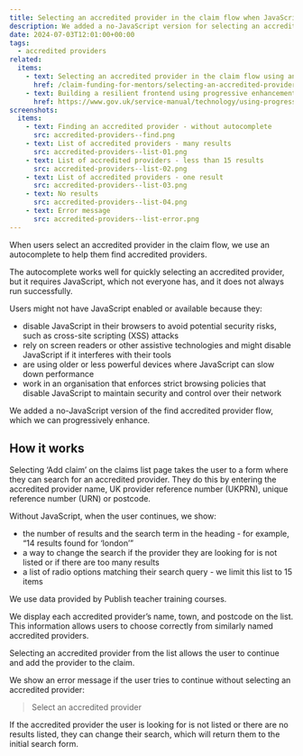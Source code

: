 ```yaml
---
title: Selecting an accredited provider in the claim flow when JavaScript is unavailable
description: We added a no-JavaScript version for selecting an accredited provider in the claim flow
date: 2024-07-03T12:01:00+00:00
tags:
  - accredited providers
related:
  items:
    - text: Selecting an accredited provider in the claim flow using an autocomplete
      href: /claim-funding-for-mentors/selecting-an-accredited-provider-in-the-claim-flow-using-an-autocomplete/
    - text: Building a resilient frontend using progressive enhancement
      href: https://www.gov.uk/service-manual/technology/using-progressive-enhancement
screenshots:
  items:
    - text: Finding an accredited provider - without autocomplete
      src: accredited-providers--find.png
    - text: List of accredited providers - many results
      src: accredited-providers--list-01.png
    - text: List of accredited providers - less than 15 results
      src: accredited-providers--list-02.png
    - text: List of accredited providers - one result
      src: accredited-providers--list-03.png
    - text: No results
      src: accredited-providers--list-04.png
    - text: Error message
      src: accredited-providers--list-error.png
---
```


When users select an accredited provider in the claim flow, we use an autocomplete to help them find accredited providers.

The autocomplete works well for quickly selecting an accredited provider, but it requires JavaScript, which not everyone has, and it does not always run successfully.

Users might not have JavaScript enabled or available because they:

- disable JavaScript in their browsers to avoid potential security risks, such as cross-site scripting (XSS) attacks
- rely on screen readers or other assistive technologies and might disable JavaScript if it interferes with their tools
- are using older or less powerful devices where JavaScript can slow down performance
- work in an organisation that enforces strict browsing policies that disable JavaScript to maintain security and control over their network

We added a no-JavaScript version of the find accredited provider flow, which we can progressively enhance.

## How it works

Selecting ‘Add claim’ on the claims list page takes the user to a form where they can search for an accredited provider. They do this by entering the accredited provider name, UK provider reference number (UKPRN), unique reference number (URN) or postcode.

Without JavaScript, when the user continues, we show:

- the number of results and the search term in the heading - for example, “14 results found for ‘london’”
- a way to change the search if the provider they are looking for is not listed or if there are too many results
- a list of radio options matching their search query - we limit this list to 15 items

We use data provided by Publish teacher training courses.

We display each accredited provider’s name, town, and postcode on the list. This information allows users to choose correctly from similarly named accredited providers.

Selecting an accredited provider from the list allows the user to continue and add the provider to the claim.

We show an error message if the user tries to continue without selecting an accredited provider:

> Select an accredited provider

If the accredited provider the user is looking for is not listed or there are no results listed, they can change their search, which will return them to the initial search form.
